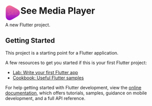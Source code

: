 # See Media Player <a href="url"><img src="https://raw.githubusercontent.com/AVElfallah/SeeMediaPlayer/master/assets/img/logo.png" align="left" height="48" width="48" ></a>

A new Flutter project.





## Getting Started

This project is a starting point for a Flutter application.

A few resources to get you started if this is your first Flutter project:

- [Lab: Write your first Flutter app](https://docs.flutter.dev/get-started/codelab)
- [Cookbook: Useful Flutter samples](https://docs.flutter.dev/cookbook)

For help getting started with Flutter development, view the
[online documentation](https://docs.flutter.dev/), which offers tutorials,
samples, guidance on mobile development, and a full API reference.
